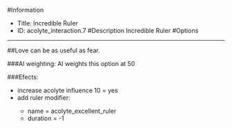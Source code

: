 #Information
 - Title: Incredible Ruler
 - ID: acolyte_interaction.7
#Description
Incredible Ruler
#Options

___
##Love can be as useful as fear.

###AI weighting:
AI weights this option at 50


###Efects:<ul><li>increase acolyte influence 10 = yes</li><li>add ruler modifier:</li><ul><li>name = acolyte_excellent_ruler</li><li>duration = -1</li></ul></ul>
